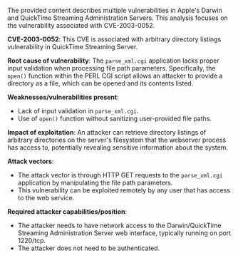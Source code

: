 The provided content describes multiple vulnerabilities in Apple's Darwin and QuickTime Streaming Administration Servers. This analysis focuses on the vulnerability associated with CVE-2003-0052.

**CVE-2003-0052**: This CVE is associated with arbitrary directory listings vulnerability in QuickTime Streaming Server.

**Root cause of vulnerability**:
The `parse_xml.cgi` application lacks proper input validation when processing file path parameters. Specifically, the `open()` function within the PERL CGI script allows an attacker to provide a directory as a file, which can be opened and its contents listed.

**Weaknesses/vulnerabilities present**:
- Lack of input validation in `parse_xml.cgi`.
- Use of `open()` function without sanitizing user-provided file paths.

**Impact of exploitation**:
An attacker can retrieve directory listings of arbitrary directories on the server's filesystem that the webserver process has access to, potentially revealing sensitive information about the system.

**Attack vectors**:
- The attack vector is through HTTP GET requests to the `parse_xml.cgi` application by manipulating the file path parameters.
- This vulnerability can be exploited remotely by any user that has access to the web service.

**Required attacker capabilities/position**:
- The attacker needs to have network access to the Darwin/QuickTime Streaming Administration Server web interface, typically running on port 1220/tcp.
- The attacker does not need to be authenticated.